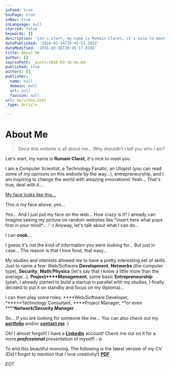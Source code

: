```yaml
---
inFeed: true
hasPage: true
inNav: true
inLanguage: null
starred: false
keywords: []
description: "Let's start, my name is Romain Claret, it's nice to meet you.\_"
datePublished: '2016-03-16T20:45:51.385Z'
dateModified: '2016-03-16T20:45:17.019Z'
title: About Me
author: []
sourcePath: _posts/2016-03-16-me.md
published: true
authors: []
publisher:
  name: null
  domain: null
  url: null
  favicon: null
url: me/index.html
_type: Article

---
```

# About Me

> Since this website is all about me... Why shouldn't I tell you who I am? 
> 

Let's start, my name is **Romain Claret**, it's nice to meet you. 

I am a Computer Scientist, a Technology Fanatic, an Utopist (you can read some of my opinions on this website by the way...), entrepreneurship, and I am inspiring to change the world with amazing innovations! Yeah... That's true, deal with it...

[My face looks like this...][0]

This is my face above, yes...

Yes... And I just put my face on the web... How crazy is it? I already can imagine seeing my picture on random websites like \*insert here what pops first in your mind\*... :'-) Anyway, let's talk about what I can do... 

I can **cook**...

I guess it's not the kind of information you were looking for... But just in case... The reason is that I love food, that easy...

My studies and interests allowed me to have a pretty interesting set of skills. Just to name a few: Web/Software **Development**, **Networks** (the computer type), **Security**, **Math**/**Physics** (let's say that I know a little more than the average...), **Project****Management**, some basic **Entrepreneurship** (yeah, I already started to build a startup in parallel with my studies, I finally decided to put it on standby and focus on my diploma)...

I can then play some roles: ****Web/Software Developer, ******Technology Consultant, ****Project Manager, **or even ******Network/Security Manager**

So... If you are looking for someone like _me_... You can also check out my [**portfolio**][1] and/or **[contact me][2]** :)

Oh! I almost forgot!! I have a [**Linkedin**][3] account! Check me out on it for a more **_professional_** presentation of myself! :-p

To end this beautiful monolog. The following is the latest version of my _CV_. (Did I forgot to mention that I love creativity!) [**PDF**][4]

_EOT_

[0]: http://romainclaret.com/my-face/
[1]: http://romainclaret.com/portfolio
[2]: mailto:contact@rocla.ch
[3]: https://www.linkedin.com/in/romainclaret
[4]: https://www.dropbox.com/s/yu9w4utewisdpzz/romain-claret-cv-2016.pdf